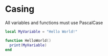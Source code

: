# Casing
All variables and functions must use PascalCase
```lua
local MyVariable = "Hello World!"

function HelloWorld()
  print(MyVariable)
end
```
